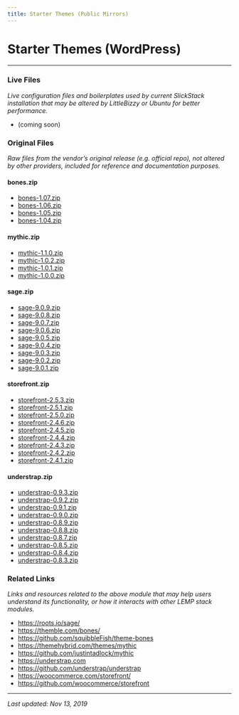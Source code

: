 ```yaml
---
title: Starter Themes (Public Mirrors)
---
```


# Starter Themes (WordPress)

----

### Live Files

*Live configuration files and boilerplates used by current SlickStack installation that may be altered by LittleBizzy or Ubuntu for better performance.*

* (coming soon)

### Original Files

*Raw files from the vendor’s original release (e.g. official repo), not altered by other providers, included for reference and documentation purposes.*

#### bones.zip

* <a href="bones-1.07.zip">bones-1.07.zip</a>
* <a href="bones-1.06.zip">bones-1.06.zip</a>
* <a href="bones-1.05.zip">bones-1.05.zip</a>
* <a href="bones-1.04.zip">bones-1.04.zip</a>

#### mythic.zip 

* <a href="mythic-1.1.0.zip">mythic-1.1.0.zip</a>
* <a href="mythic-1.0.2.zip">mythic-1.0.2.zip</a>
* <a href="mythic-1.0.1.zip">mythic-1.0.1.zip</a>
* <a href="mythic-1.0.0.zip">mythic-1.0.0.zip</a>

#### sage.zip

* <a href="sage-9.0.9.zip">sage-9.0.9.zip</a>
* <a href="sage-9.0.8.zip">sage-9.0.8.zip</a>
* <a href="sage-9.0.7.zip">sage-9.0.7.zip</a>
* <a href="sage-9.0.6.zip">sage-9.0.6.zip</a>
* <a href="sage-9.0.5.zip">sage-9.0.5.zip</a>
* <a href="sage-9.0.4.zip">sage-9.0.4.zip</a>
* <a href="sage-9.0.3.zip">sage-9.0.3.zip</a>
* <a href="sage-9.0.2.zip">sage-9.0.2.zip</a>
* <a href="sage-9.0.1.zip">sage-9.0.1.zip</a>

#### storefront.zip

* <a href="storefront-2.5.3.zip">storefront-2.5.3.zip</a>
* <a href="storefront-2.5.1.zip">storefront-2.5.1.zip</a>
* <a href="storefront-2.5.0.zip">storefront-2.5.0.zip</a>
* <a href="storefront-2.4.6.zip">storefront-2.4.6.zip</a>
* <a href="storefront-2.4.5.zip">storefront-2.4.5.zip</a>
* <a href="storefront-2.4.4.zip">storefront-2.4.4.zip</a>
* <a href="storefront-2.4.3.zip">storefront-2.4.3.zip</a>
* <a href="storefront-2.4.2.zip">storefront-2.4.2.zip</a>
* <a href="storefront-2.4.1.zip">storefront-2.4.1.zip</a>

#### understrap.zip

* <a href="understrap-0.9.3.zip">understrap-0.9.3.zip</a>
* <a href="understrap-0.9.2.zip">understrap-0.9.2.zip</a>
* <a href="understrap-0.9.1.zip">understrap-0.9.1.zip</a>
* <a href="understrap-0.9.0.zip">understrap-0.9.0.zip</a>
* <a href="understrap-0.8.9.zip">understrap-0.8.9.zip</a>
* <a href="understrap-0.8.8.zip">understrap-0.8.8.zip</a>
* <a href="understrap-0.8.7.zip">understrap-0.8.7.zip</a>
* <a href="understrap-0.8.5.zip">understrap-0.8.5.zip</a>
* <a href="understrap-0.8.4.zip">understrap-0.8.4.zip</a>
* <a href="understrap-0.8.3.zip">understrap-0.8.3.zip</a>

### Related Links

*Links and resources related to the above module that may help users understand its functionality, or how it interacts with other LEMP stack modules.*

* <a href="https://roots.io/sage/">https://roots.io/sage/</a>
* <a href="https://themble.com/bones/">https://themble.com/bones/</a>
* <a href="https://github.com/squibbleFish/theme-bones">https://github.com/squibbleFish/theme-bones</a>
* <a href="https://themehybrid.com/themes/mythic">https://themehybrid.com/themes/mythic</a>
* <a href="https://github.com/justintadlock/mythic">https://github.com/justintadlock/mythic</a>
* <a href="https://understrap.com">https://understrap.com</a>
* <a href="https://github.com/understrap/understrap">https://github.com/understrap/understrap</a>
* <a href="https://woocommerce.com/storefront/">https://woocommerce.com/storefront/</a>
* <a href="https://github.com/woocommerce/storefront">https://github.com/woocommerce/storefront</a>

----

*Last updated: Nov 13, 2019*
